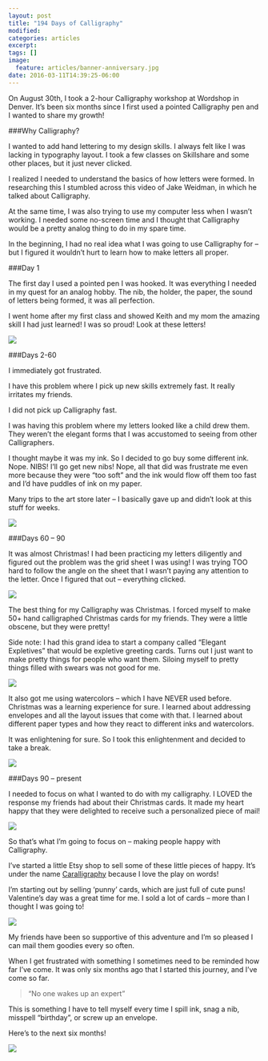 ```yaml
---
layout: post
title: "194 Days of Calligraphy"
modified:
categories: articles
excerpt:
tags: []
image:
  feature: articles/banner-anniversary.jpg
date: 2016-03-11T14:39:25-06:00
---
```


On August 30th, I took a 2-hour Calligraphy workshop at Wordshop in Denver. It’s been six months since I first used a pointed Calligraphy pen and I wanted to share my growth!


###Why Calligraphy?

I wanted to add hand lettering to my design skills. I always felt like I was lacking in typography layout. I took a few classes on Skillshare and some other places, but it just never clicked.

I realized I needed to understand the basics of how letters were formed. In researching this I stumbled across this video of Jake Weidman, in which he talked about Calligraphy.

At the same time, I was also trying to use my computer less when I wasn’t working. I needed some no-screen time and I thought that Calligraphy would be a pretty analog thing to do in my spare time.

In the beginning, I had no real idea what I was going to use Calligraphy for – but I figured it wouldn’t hurt to learn how to make letters all proper.

###Day 1

The first day I used a pointed pen I was hooked. It was everything I needed in my quest for an analog hobby. The nib, the holder, the paper, the sound of letters being formed, it was all perfection.

I went home after my first class and showed Keith and my mom the amazing skill I had just learned! I was so proud! Look at these letters!


![](/images/articles/calligraphy-194-0.jpg)

 

###Days 2-60

I immediately got frustrated.

I have this problem where I pick up new skills extremely fast. It really irritates my friends.

I did not pick up Calligraphy fast.

I was having this problem where my letters looked like a child drew them. They weren’t the elegant forms that I was accustomed to seeing from other Calligraphers.

I thought maybe it was my ink. So I decided to go buy some different ink. Nope. NIBS! I’ll go get new nibs! Nope, all that did was frustrate me even more because they were “too soft” and the ink would flow off them too fast and I’d have puddles of ink on my paper.

Many trips to the art store later – I basically gave up and didn’t look at this stuff for weeks.

![](/images/articles/calligraphy-194-1.jpg)

###Days 60 – 90

It was almost Christmas! I had been practicing my letters diligently and figured out the problem was the grid sheet I was using! I was trying TOO hard to follow the angle on the sheet that I wasn’t paying any attention to the letter. Once I figured that out – everything clicked.

![](/images/articles/calligraphy-194-2.jpg)

The best thing for my Calligraphy was Christmas. I forced myself to make 50+ hand calligraphed Christmas cards for my friends. They were a little obscene, but they were pretty!

Side note: I had this grand idea to start a company called “Elegant Expletives” that would be expletive greeting cards. Turns out I just want to make pretty things for people who want them. Siloing myself to pretty things filled with swears was not good for me.

![](/images/articles/calligraphy-194-3.jpg)

It also got me using watercolors – which I have NEVER used before. Christmas was a learning experience for sure. I learned about addressing envelopes and all the layout issues that come with that. I learned about different paper types and how they react to different inks and watercolors.

It was enlightening for sure. So I took this enlightenment and decided to take a break.

![](/images/articles/calligraphy-194-4.jpg)

###Days 90 – present

I needed to focus on what I wanted to do with my calligraphy. I LOVED the response my friends had about their Christmas cards. It made my heart happy that they were delighted to receive such a personalized piece of mail!

![](/images/articles/calligraphy-194-5.jpg)

So that’s what I’m going to focus on – making people happy with Calligraphy.

I’ve started a little Etsy shop to sell some of these little pieces of happy. It’s under the name [Caralligraphy](https://etsy.com/shop/caralligraphy) because I love the play on words!

I’m starting out by selling ‘punny’ cards, which are just full of cute puns! Valentine’s day was a great time for me. I sold a lot of cards – more than I thought I was going to!

![](/images/articles/calligraphy-194-6.jpg)

 
My friends have been so supportive of this adventure and I’m so pleased I can mail them goodies every so often.

When I get frustrated with something I sometimes need to be reminded how far I’ve come. It was only six months ago that I started this journey, and I’ve come so far.

>“No one wakes up an expert”

This is something I have to tell myself every time I spill ink, snag a nib, misspell “birthday”, or screw up an envelope.

Here’s to the next six months!

![](/images/articles/calligraphy-194-7.jpg)
